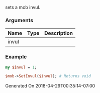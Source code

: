 sets a mob invul.
### Arguments
**Name**|**Type**|**Description**
:---|:---|:---
invul||

### Example

```perl
my $invul = 1;

$mob->SetInvul($invul); # Returns void
```


Generated On 2018-04-29T00:35:14-07:00